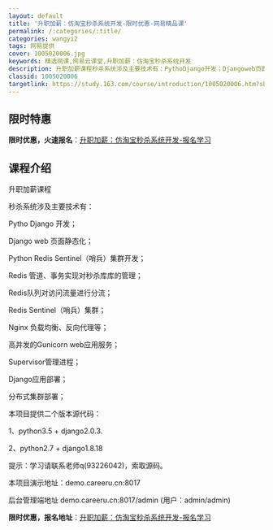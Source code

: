 ```yaml
---
layout: default
title: '升职加薪：仿淘宝秒杀系统开发-限时优惠-网易精品课'
permalink: /:categories/:title/
categories: wangyi2
tags: 网易提供
cover: 1005020006.jpg
keywords: 精选网课,网易云课堂,升职加薪：仿淘宝秒杀系统开发
description: 升职加薪课程秒杀系统涉及主要技术有：PythoDjango开发；Djangoweb页面静态化；PythonRedisSe
classid: 1005020006
targetlink: https://study.163.com/course/introduction/1005020006.htm?share=1&shareId=1025206652&utm_campaign=share&utm_medium=iphoneShare&utm_source=&utm_u=1025206652
---
```


## 限时特惠

**限时优惠，火速报名**：[升职加薪：仿淘宝秒杀系统开发-报名学习](https://study.163.com/course/introduction/1005020006.htm?share=1&shareId=1025206652&utm_campaign=share&utm_medium=iphoneShare&utm_source=&utm_u=1025206652)

## 课程介绍

升职加薪课程

秒杀系统涉及主要技术有：

Pytho Django 开发；

Django web 页面静态化；

Python Redis Sentinel（哨兵）集群开发；

Redis 管道、事务实现对秒杀库库的管理；

Redis队列对访问流量进行分流；

Redis Sentinel（哨兵）集群；

Nginx 负载均衡、反向代理等；

高并发的Gunicorn web应用服务；

Supervisor管理进程；

Django应用部署；

分布式集群部署；

本项目提供二个版本源代码：

1、python3.5 + django2.0.3.

2、python2.7 + django1.8.18



提示：学习请联系老师q(93226042)，索取源码。

本项目演示地址：demo.careeru.cn:8017

   后台管理端地址 demo.careeru.cn:8017/admin   (用户：admin/admin)

**限时优惠，报名地址**：[升职加薪：仿淘宝秒杀系统开发-报名学习](https://study.163.com/course/introduction/1005020006.htm?share=1&shareId=1025206652&utm_campaign=share&utm_medium=iphoneShare&utm_source=&utm_u=1025206652)

